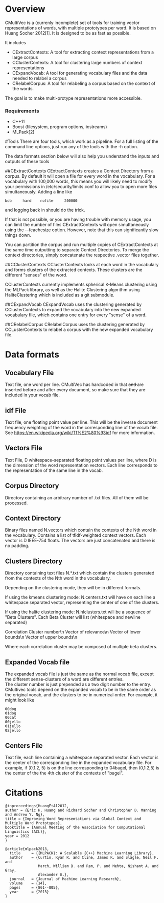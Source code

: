 # Overview
CMultiVec is a (currenly incomplete) set of tools for training vector 
representations of words, with multiple prototypes per word.  It is 
based on Huang Socher 2012[1].  It is designed to be as fast as 
possible.

It includes

* CExtractContexts: A tool for extracting context representations from a large corpus 
* CClusterContexts: A tool for clustering large numbers of context representations
* CExpandVocab: A tool for generating vocabulary files and the data needed to relabel a corpus
* CRelabelCorpus: A tool for relabeling a corpus based on the context of the words.

The goal is to make multi-protype representations more accessible.

### Requirements
* C++11
* Boost (filesystem, program options, iostreams)
* MLPack[2]

#Tools
There are four tools, which work as a pipeline.  For a full listing of 
the command line options, just run any of the tools with the -h option.

The data formats section below will also help you understand the inputs 
and outputs of these tools

##CExtractContexts
CExtractContexts creates a Context Directory from a corpus.  By default 
it will open a file for every word in the vocabulary. For a vocabulary 
with 100,000 words, this means you will likely need to modify your 
permissions in /etc/security/limits.conf to allow you to open more files 
simultaneously. Adding a line like

    bob     hard    nofile     200000

and logging back in should do the trick.

If that is not possible, or you are having trouble with memory usage, 
you can limit the number of files CExtractContexts will open 
simultaneously using the --fcachesize option.  However, note that this 
can significantly slow things down.

You can partition the corpus and run multiple copies of CExtractContexts 
at the same time outputting to separate Context Directories.  To merge 
the context directories, simply concatenate the respective .vector files 
together.


##CClusterContexts
CClusterContexts looks at each word in the vocabulary and forms clusters 
of the extracted contexts.  These clusters are the different "senses" of 
the word.

CClusterContexts currently implements spherical K-Means clustering using 
the MLPack library, as well as the Halite Clustering algorithm using 
HaliteClustering which is included as a git submodule.

##CExpandVocab
CExpandVocab uses the clustering generated by CClusterContexts to expand 
the vocabulary into the new expanded vocabulary file, which contains one 
entry for every "sense" of a word.

##CRelabelCorpus
CRelabelCorpus uses the clustering generated by CCLusterContexts to 
relabel a corpus with the new expanded vocabulary file.

# Data formats

## Vocabulary File
Text file, one word per line.  CMultiVec has hardcoded in that <s> and 
</s> are inserted before and after every document, so make sure that 
they are included in your vocab file.

## idf File
Text file, one floating point value per line.  This will be the inverse 
document frequency weighting of the word in the corresponding line of 
the vocab file.  See https://en.wikipedia.org/wiki/Tf%E2%80%93idf for 
more information.

## Vectors File
Text File, D whitespace-separated floating point values per line, where 
D is the dimension of the word representation vectors.  Each line 
corresponds to the representation of the same line in the vocab.

## Corpus Directory
Directory containing an arbitrary number of .txt files.  All of them 
will be processed.

## Context Directory
Binary files named N.vectors which contain the contexts of the Nth word in 
the vocabulary. Contains a list of tfidf-weighted context vectors.  Each 
vector is D IEEE-754 floats. The vectors are just concatenated and there 
is no padding.

## Clusters Directory
Directory containing text files N.*.txt which contain the clusters 
generated from the contexts of the Nth word in the vocabulary.  

Depending on the clustering mode, they will be in different formats.

If using the kmeans clustering mode: N.centers.txt will have on each 
line a whitespace separated vector, representing the center of one of 
the clusters.

If using the halite clustering mode: N.hlclusters.txt will be a sequence 
of "Beta Clusters". Each Beta Cluster will list (whitespace and newline 
separated)

  Correlation Cluster number\n
  Vector of relevance\n
  Vector of lower bounds\n
  Vector of upper bounds\n

Where each correlation cluster may be composed of multiple beta clusters.

## Expanded Vocab file

The expanded vocab file is just the same as the normal vocab file, 
except the different sense-clusters of a word are different entries.  
The cluster number is just prepended as a two digit number to the entry.  
CMultivec tools depend on the expanded vocab to be in the same order as 
the original vocab, and the clusters to be in numerical order.  For 
example, it might look like

````
00dog
01dog
00cat
00jello
01jello
02jello
````

## Centers File
Text file, each line containing a whitespace separated vector.  Each 
vector is the center of the corresponding line in the expanded 
vocabulary file.  For example, if (0,1.2, 5) is on the line 
corresponding to 04bagel, then (0,1.2,5) is the center of the the 4th 
cluster of the contexts of "bagel".

# Citations
````
@inproceedings{HuangEtAl2012,
author = {Eric H. Huang and Richard Socher and Christopher D. Manning and Andrew Y. Ng},
title = {Improving Word Representations via Global Context and Multiple Word Prototypes},
booktitle = {Annual Meeting of the Association for Computational Linguistics (ACL)},
year = 2012
}

@article{mlpack2013,
  title     = {{MLPACK}: A Scalable {C++} Machine Learning Library},
  author    = {Curtin, Ryan R. and Cline, James R. and Slagle, Neil P. and
               March, William B. and Ram, P. and Mehta, Nishant A. and Gray,
               Alexander G.},
  journal   = {Journal of Machine Learning Research},
  volume    = {14},
  pages     = {801--805},
  year      = {2013}
}
````

